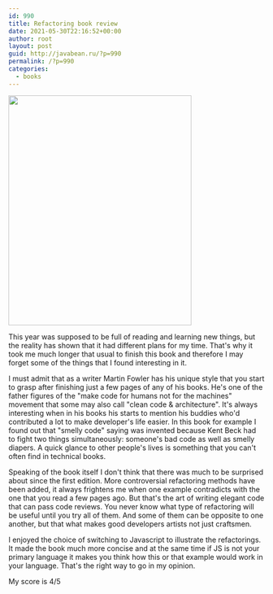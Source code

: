 ```yaml
---
id: 990
title: Refactoring book review
date: 2021-05-30T22:16:52+00:00
author: root
layout: post
guid: http://javabean.ru/?p=990
permalink: /?p=990
categories:
  - books
---
```



<img class="alignleft" width="360" height="452" src="https://martinfowler.com/books/refact2.jpg"/>
<p>This year was supposed to be full of reading and learning new things, but the reality has shown that it had different plans for my time. That's why it took me much longer that usual to finish this book and therefore I may forget some of the things that I found interesting in it.</p>

<p>I must admit that as a writer Martin Fowler has his unique style that you start to grasp after finishing just a few pages of any of his books. He's one of the father figures of the "make code for humans not for the machines" movement that some may also call "clean code & architecture". It's always interesting when in his books his starts to mention his buddies who'd contributed a lot to make developer's life easier. In this book for example I found out that "smelly code" saying was invented because Kent Beck had to fight two things simultaneously: someone's bad code as well as smelly diapers. A quick glance to other people's lives is something that you can't often find in technical books.</p>

<p>Speaking of the book itself I don't think that there was much to be surprised about since the first edition. More controversial refactoring methods have been added, it always frightens me when one example contradicts with the one that you read a few pages ago. But that's the art of writing elegant code that can pass code reviews. You never know what type of refactoring will be useful until you try all of them. And some of them can be opposite to one another, but that what makes good developers artists not just craftsmen.</p>

<p>I enjoyed the choice of switching to Javascript to illustrate the refactorings. It made the book much more concise and at the same time if JS is not your primary language it makes you think how this or that example would work in your language. That's the right way to go in my opinion.</p>

<p>My score is 4/5</p>


